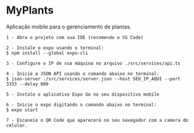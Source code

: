 # MyPlants

Aplicação mobile para o gerenciamento de plantas.

    1 - Abra o projeto com sua IDE (recomendo o VS Code)

    2 - Instale o expo usando o terminal:
    $ npm install --global expo-cli
    
    3 - Configure o IP de sua máquina no arquivo ./src/services/api.ts   

    4 - Inicie a JSON API usando o comando abaixo no terminal:
    $ json-server ./src/services/server.json --host SEU_IP_AQUI --port 3333 --delay 800

    5 - Instale o aplicativo Expo Go no seu dispositivo mobile

    6 - Inicie o expo digitando o comando abaixo no terminal:
    $ expo start

    7 - Escaneie o QR Code que aparecerá no seu navegador com a camera do celular.
